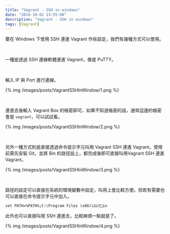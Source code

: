 ```yaml
---
title: "Vagrant - SSH in windows"
date: "2014-10-02 23:55:00"
description: "Vagrant - SSH in windows"
tags: [Vagrant]
---
```



要在 Windows 下使用 SSH 連進 Vagrant 作些設定，我們有幾種方式可以使用。  

<!-- More -->

<br/>

一種是透過 SSH 連線軟體連進 Vagrant，像是 PuTTY。  

<br/>

輸入 IP 與 Port 進行連線。  

{% img /images/posts/VagrantSSHInWindow/1.png %}

<br/>


連進去後輸入 Vagrant Box 的帳密即可，如果不知道帳密的話，通常這邊的帳密會是 `vagrant`，可以試試看。  

{% img /images/posts/VagrantSSHInWindow/2.png %}

<br/>


另外一種方式則是直接透過命令提示字元叫用 Vagrant SSH 連進 Vagrant。使用前需先安裝 Git，並將 Bin 的路徑設上，都完成後即可直接叫用Vagrant SSH 連進 Vagrant。  

{% img /images/posts/VagrantSSHInWindow/3.png %}

<br/>


路徑的設定可以直接在系統的環境變數中設定，叫用上會比較方便。但若有需要也可以直接在命令提示字元中加入。  

    set PATH=%PATH%;C:\Program Files (x86)\Gitin


此外也可以直接叫用 SSH 連進去，比較麻煩一點就是了。  

{% img /images/posts/VagrantSSHInWindow/4.png %}
